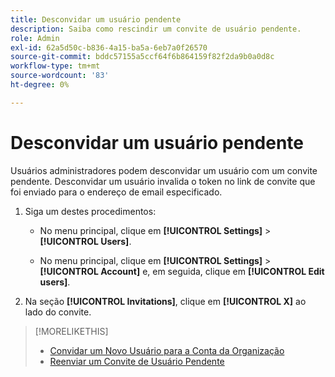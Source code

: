 ```yaml
---
title: Desconvidar um usuário pendente
description: Saiba como rescindir um convite de usuário pendente.
role: Admin
exl-id: 62a5d50c-b836-4a15-ba5a-6eb7a0f26570
source-git-commit: bddc57155a5ccf64f6b864159f82f2da9b0a0d8c
workflow-type: tm+mt
source-wordcount: '83'
ht-degree: 0%

---
```


# Desconvidar um usuário pendente

Usuários administradores podem desconvidar um usuário com um convite pendente. Desconvidar um usuário invalida o token no link de convite que foi enviado para o endereço de email especificado.

1. Siga um destes procedimentos:

   * No menu principal, clique em **[!UICONTROL Settings]** > **[!UICONTROL Users]**.

   * No menu principal, clique em **[!UICONTROL Settings]** > **[!UICONTROL Account]** e, em seguida, clique em **[!UICONTROL Edit users]**.

1. Na seção **[!UICONTROL Invitations]**, clique em **[!UICONTROL X]** ao lado do convite.

>[!MORELIKETHIS]
>
>* [Convidar um Novo Usuário para a Conta da Organização](user-invite.md)
>* [Reenviar um Convite de Usuário Pendente](user-resend-invite.md)

<!-- >* [Edit User Permissions or Delete a User](user-edit.md) -->
